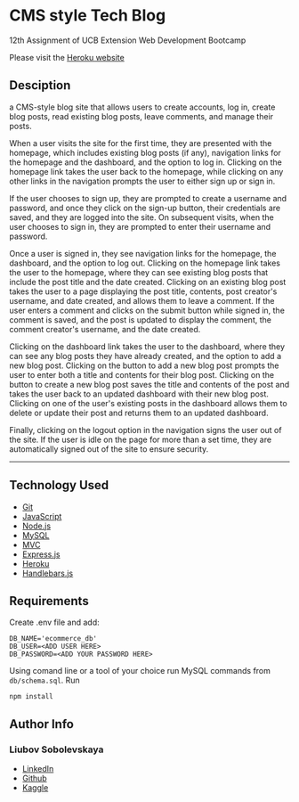 # CMS style Tech Blog

12th Assignment of UCB Extension Web Development Bootcamp

Please visit the [Heroku website](https://cmslubatechblog.herokuapp.com/)

## Desciption

a CMS-style blog site that allows users to create accounts, log in, create blog posts, read existing blog posts, leave comments, and manage their posts.

When a user visits the site for the first time, they are presented with the homepage, which includes existing blog posts (if any), navigation links for the homepage and the dashboard, and the option to log in. Clicking on the homepage link takes the user back to the homepage, while clicking on any other links in the navigation prompts the user to either sign up or sign in.

If the user chooses to sign up, they are prompted to create a username and password, and once they click on the sign-up button, their credentials are saved, and they are logged into the site. On subsequent visits, when the user chooses to sign in, they are prompted to enter their username and password.

Once a user is signed in, they see navigation links for the homepage, the dashboard, and the option to log out. Clicking on the homepage link takes the user to the homepage, where they can see existing blog posts that include the post title and the date created. Clicking on an existing blog post takes the user to a page displaying the post title, contents, post creator's username, and date created, and allows them to leave a comment. If the user enters a comment and clicks on the submit button while signed in, the comment is saved, and the post is updated to display the comment, the comment creator's username, and the date created.

Clicking on the dashboard link takes the user to the dashboard, where they can see any blog posts they have already created, and the option to add a new blog post. Clicking on the button to add a new blog post prompts the user to enter both a title and contents for their blog post. Clicking on the button to create a new blog post saves the title and contents of the post and takes the user back to an updated dashboard with their new blog post. Clicking on one of the user's existing posts in the dashboard allows them to delete or update their post and returns them to an updated dashboard.

Finally, clicking on the logout option in the navigation signs the user out of the site. If the user is idle on the page for more than a set time, they are automatically signed out of the site to ensure security.

---

## Technology Used

- [Git](https://git-scm.com/)
- [JavaScript](https://www.javascript.com/)
- [Node.js](https://nodejs.dev/)
- [MySQL](https://www.mysql.com/)
- [MVC](https://developer.mozilla.org/en-US/docs/Glossary/MVC)
- [Express.js](https://expressjs.com/)
- [Heroku](https://heroku.com)
- [Handlebars.js](https://handlebarsjs.com/)

## Requirements

Create .env file and add:

```
DB_NAME='ecommerce_db'
DB_USER=<ADD USER HERE>
DB_PASSWORD=<ADD YOUR PASSWORD HERE>
```

Using comand line or a tool of your choice run MySQL commands from `db/schema.sql`.
Run

```
npm install
```

## Author Info

### Liubov Sobolevskaya

- [LinkedIn](https://www.linkedin.com/in/liubov-sobolevskaya/)
- [Github](https://github.com/LiubovSobolevskaya)
- [Kaggle](https://www.kaggle.com/lyubovsobolevskaya)
